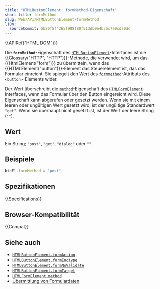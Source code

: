 ```yaml
---
title: "HTMLButtonElement: formMethod-Eigenschaft"
short-title: formMethod
slug: Web/API/HTMLButtonElement/formMethod
l10n:
  sourceCommit: 5b20f5f4265f988f80f513db0e4b35c7e0cd70dc
---
```


{{APIRef("HTML DOM")}}

Die **`formMethod`**-Eigenschaft des [`HTMLButtonElement`](/de/docs/Web/API/HTMLButtonElement)-Interfaces ist die {{Glossary("HTTP", "HTTP")}}-Methode, die verwendet wird, um das {{HtmlElement("form")}} zu übermitteln, wenn das {{HTMLElement("button")}}-Element das Steuerelement ist, das das Formular einreicht. Sie spiegelt den Wert des [`formmethod`](/de/docs/Web/HTML/Element/button#formmethod)-Attributs des `<button>`-Elements wider.

Der Wert überschreibt die [`method`](/de/docs/Web/API/HTMLFormElement/method)-Eigenschaft des [`HTMLFormElement`](/de/docs/Web/API/HTMLFormElement)-Interfaces, wenn das Formular über den Button eingereicht wird. Diese Eigenschaft kann abgerufen oder gesetzt werden. Wenn sie mit einem leeren oder ungültigen Wert gesetzt wird, ist der ungültige Standardwert `"get"`. Wenn sie überhaupt nicht gesetzt ist, ist der Wert der leere String (`""`).

## Wert

Ein String; `"post"`, `"get"`, `"dialog"` oder `""`.

## Beispiele

```js
btnEl.formMethod = "post";
```

## Spezifikationen

{{Specifications}}

## Browser-Kompatibilität

{{Compat}}

## Siehe auch

- [`HTMLButtonElement.formAction`](/de/docs/Web/API/HTMLButtonElement/formAction)
- [`HTMLButtonElement.formEnctype`](/de/docs/Web/API/HTMLButtonElement/formEnctype)
- [`HTMLButtonElement.formNoValidate`](/de/docs/Web/API/HTMLButtonElement/formNoValidate)
- [`HTMLButtonElement.formTarget`](/de/docs/Web/API/HTMLButtonElement/formTarget)
- [`HTMLFormElement.method`](/de/docs/Web/API/HTMLFormElement/method)
- [Übermittlung von Formulardaten](/de/docs/Learn_web_development/Extensions/Forms/Sending_and_retrieving_form_data)
